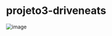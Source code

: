 # projeto3-driveneats
![image](https://user-images.githubusercontent.com/49844995/211225497-832ee288-86b9-40d0-b007-998847d93c17.png)

#
